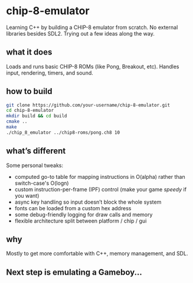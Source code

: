 # chip-8-emulator

Learning C++ by building a CHIP-8 emulator from scratch. No external libraries besides SDL2. Trying out a few ideas along the way.

## what it does

Loads and runs basic CHIP-8 ROMs (like Pong, Breakout, etc). Handles input, rendering, timers, and sound.

## how to build

```bash
git clone https://github.com/your-username/chip-8-emulator.git
cd chip-8-emulator
mkdir build && cd build
cmake ..
make
./chip_8_emulator ../chip8-roms/pong.ch8 10
```

## what’s different

Some personal tweaks:

* computed go-to table for mapping instructions in O(alpha) rather than switch-case's O(logn)
* custom instruction-per-frame (IPF) control (make your game _speedy_ if you want)
* async key handling so input doesn’t block the whole system
* fonts can be loaded from a custom hex address
* some debug-friendly logging for draw calls and memory
* flexible architecture split between platform / chip / gui

## why

Mostly to get more comfortable with C++, memory management, and SDL. 

## Next step is emulating a Gameboy... 
